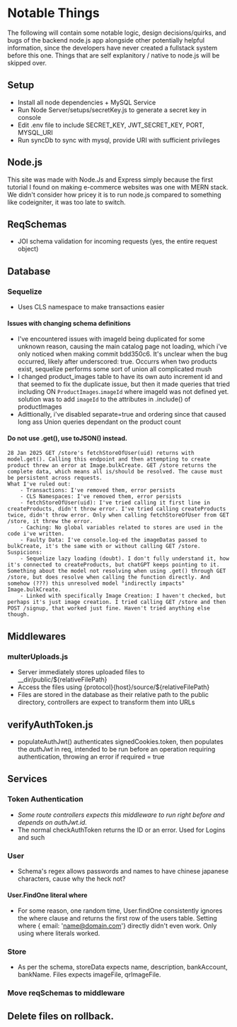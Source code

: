 # Notable Things
The following will contain some notable logic, design decisions/quirks, and bugs of the backend node.js app alongside other potentially helpful information, since the developers have never created a fullstack system before this one. Things that are self explanitory / native to node.js will be skipped over.

## Setup
- Install all node dependencies + MySQL Service
- Run Node Server/setups/secretKey.js to generate a secret key in console
- Edit .env file to include SECRET_KEY, JWT_SECRET_KEY, PORT, MYSQL_URI
- Run syncDb to sync with mysql, provide URI with sufficient privileges

## Node.js
This site was made with Node.Js and Express simply because the first tutorial I found on making e-commerce websites was one with MERN stack. We didn't consider how pricey it is to run node.js compared to something like codeigniter, it was too late to switch.

## ReqSchemas
- JOI schema validation for incoming requests (yes, the entire request object)

## Database
### Sequelize
- Uses CLS namespace to make transactions easier
#### Issues with changing schema definitions
- I've encountered issues with imageId being duplicated for some unknown reason, causing the main catalog page not loading, which i've only noticed when making commit bdd350c6. It's unclear when the bug occurred, likely after underscored: true. Occurrs when two products exist, sequelize performs some sort of union all complicated mush
- I changed product_images table to have its own auto increment id and that seemed to fix the duplicate issue, but then it made queries that tried including ON `ProductImages`.`imageId` where imageId was not defined yet. solution was to add `imageId` to the attributes in .include() of productImages
- Adittionally, i've disabled separate=true and ordering since that caused long ass Union queries dependant on the product count
#### Do not use .get(), use toJSON() instead. 
    28 Jan 2025 GET /store's fetchStoreOfUser(uid) returns with model.get(). Calling this endpoint and then attempting to create product threw an error at Image.bulkCreate. GET /store returns the complete data, which means all is/should be resolved. The cause must be persistent across requests.
    What I've ruled out: 
        - Transactions: I've removed them, error persists
        - CLS Namespaces: I've removed them, error persists
        - fetchStoreOfUser(uid): I've tried calling it first line in createProducts, didn't throw error. I've tried calling createProducts twice, didn't throw error. Only when calling fetchStoreOfUser from GET /store, it threw the error.
        - Caching: No global variables related to stores are used in the code i've written.
        - Faulty Data: I've console.log-ed the imageDatas passed to bulkCreate, it's the same with or without calling GET /store. 
    Suspicions: 
        - Sequelize lazy loading (doubt). I don't fully understand it, how it's connected to createProducts, but chatGPT keeps pointing to it. Something about the model not resolving when using .get() through GET /store, but does resolve when calling the function directly. And somehow (???) this unresolved model "indirectly impacts" Image.bulkCreate.
        - Linked with specifically Image Creation: I haven't checked, but perhaps it's just image creation. I tried calling GET /store and then POST /signup, that worked just fine. Haven't tried anything else though.

## Middlewares
### multerUploads.js
- Server immediately stores uploaded files to __dir/public/${relativeFilePath}
- Access the files using {protocol}{host}/source/${relativeFilePath}
- Files are stored in the database as their relative path to the public directory, controllers are expect to transform them into URLs

## verifyAuthToken.js
- populateAuthJwt() authenticates signedCookies.token, then populates the *authJwt* in req, intended to be run before an operation requiring authentication, throwing an error if required = true

## Services
### Token Authentication
- *Some route controllers expects this middleware to run right before and depends on authJwt.id.*
- The normal checkAuthToken returns the ID or an error. Used for Logins and such
### User
- Schema's regex allows passwords and names to have chinese japanese characters, cause why the heck not?
#### User.FindOne literal where
- For some reason, one random time, User.findOne consistently ignores the where clause and returns the first row of the users table. Setting where { email: 'name@domain.com'} directly didn't even work. Only using where literals worked.

### Store
- As per the schema, storeData expects name, description, bankAccount, bankName. Files expects imageFile, qrImageFile.

### Move reqSchemas to middleware

## Delete files on rollback. 